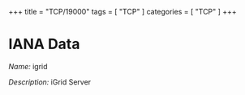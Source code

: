 +++
title = "TCP/19000"
tags = [ "TCP" ]
categories = [ "TCP" ]
+++

# IANA Data

_Name:_ igrid

_Description:_ iGrid Server

